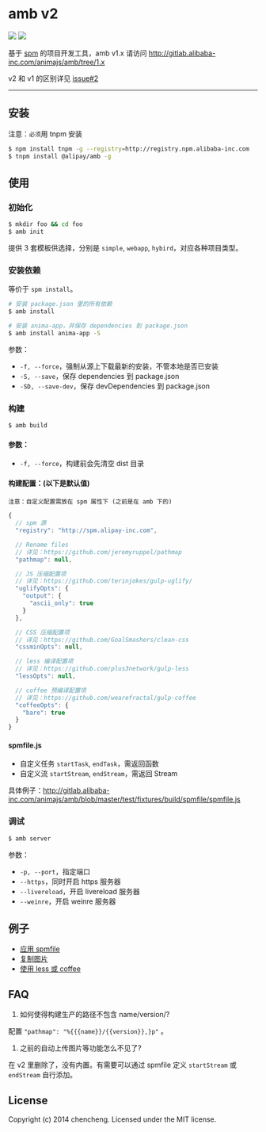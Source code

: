 # amb v2

[![](http://gitlab-ci.alibaba-inc.com/projects/140/status.png?ref=master)](http://gitlab-ci.alibaba-inc.com/projects/140?ref=master)
[![](http://web.npm.alibaba-inc.com/badge/v/@alipay/amb.svg?style=flat-square)](http://web.npm.alibaba-inc.com/package/@alipay/amb)

基于 [spm](http://spmjs.io/) 的项目开发工具，amb v1.x 请访问 http://gitlab.alibaba-inc.com/animajs/amb/tree/1.x

v2 和 v1 的区别详见 [issue#2](http://gitlab.alibaba-inc.com/animajs/amb/issues/2)

---

## 安装

注意：`必须`用 tnpm 安装

```bash
$ npm install tnpm -g --registry=http://registry.npm.alibaba-inc.com
$ tnpm install @alipay/amb -g
```

## 使用

### 初始化

```bash
$ mkdir foo && cd foo
$ amb init
```

提供 3 套模板供选择，分别是 `simple`, `webapp`, `hybird`，对应各种项目类型。

### 安装依赖

等价于 `spm install`。

```bash
# 安装 package.json 里的所有依赖
$ amb install

# 安装 anima-app，并保存 dependencies 到 package.json
$ amb install anima-app -S
```

参数：

- `-f, --force`，强制从源上下载最新的安装，不管本地是否已安装
- `-S, --save`，保存 dependencies 到 package.json
- `-SD, --save-dev`，保存 devDependencies 到 package.json

### 构建

```bash
$ amb build
```

#### 参数：

- `-f, --force`，构建前会先清空 dist 目录

#### 构建配置：(以下是默认值)

`注意：自定义配置需放在 spm 属性下 (之前是在 amb 下的)`

```javascript
{
  // spm 源
  "registry": "http://spm.alipay-inc.com",

  // Rename files
  // 详见：https://github.com/jeremyruppel/pathmap
  "pathmap": null,

  // JS 压缩配置项
  // 详见：https://github.com/terinjokes/gulp-uglify/
  "uglifyOpts": {
    "output": {
      "ascii_only": true
    }
  },

  // CSS 压缩配置项
  // 详见：https://github.com/GoalSmashers/clean-css
  "cssminOpts": null,

  // less 编译配置项
  // 详见：https://github.com/plus3network/gulp-less
  "lessOpts": null,

  // coffee 预编译配置项
  // 详见：https://github.com/wearefractal/gulp-coffee
  "coffeeOpts": {
    "bare": true
  }
}
```

#### spmfile.js

- 自定义任务 `startTask`, `endTask`，需返回函数
- 自定义流 `startStream`, `endStream`，需返回 Stream

具体例子：http://gitlab.alibaba-inc.com/animajs/amb/blob/master/test/fixtures/build/spmfile/spmfile.js


### 调试

```bash
$ amb server
```

参数：

- `-p, --port`，指定端口
- `--https`，同时开启 https 服务器
- `--livereload`，开启 livereload 服务器
- `--weinre`，开启 weinre 服务器


## 例子

* [应用 spmfile](http://gitlab.alibaba-inc.com/animajs/amb/tree/master/test/fixtures/build/spmfile)
* [复制图片](http://gitlab.alibaba-inc.com/animajs/amb/tree/master/test/fixtures/build/copy-img)
* [使用 less 或 coffee](http://gitlab.alibaba-inc.com/animajs/amb/tree/master/test/fixtures/build/precompile)


## FAQ

1. 如何使得构建生产的路径不包含 name/version/?

  配置 `"pathmap": "%{{{name}}/{{version}},}p"` 。

1. 之前的自动上传图片等功能怎么不见了?

  在 v2 里删除了，没有内置。有需要可以通过 spmfile 定义 `startStream` 或 `endStream` 自行添加。


## License

Copyright (c) 2014 chencheng. Licensed under the MIT license.
